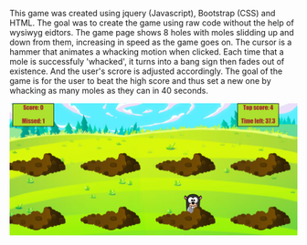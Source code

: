 This game was created using jquery (Javascript), Bootstrap (CSS) and HTML. The goal was to create the game using raw code without the help of wysiwyg eidtors. The game page shows 8 holes with moles slidding up and down from them, increasing in speed as the game goes on. The cursor is a hammer that animates a whacking motion when clicked. Each time that a mole is successfuly 'whacked', it turns into a bang sign then fades out of existence. And the user's scrore is adjusted accordingly. The goal of the game is for the user to beat the high score and thus set a new one by whacking as many moles as they can in 40 seconds. 

![Alt text](/images/WhacAMoleCapture.PNG?raw=true "Title")

